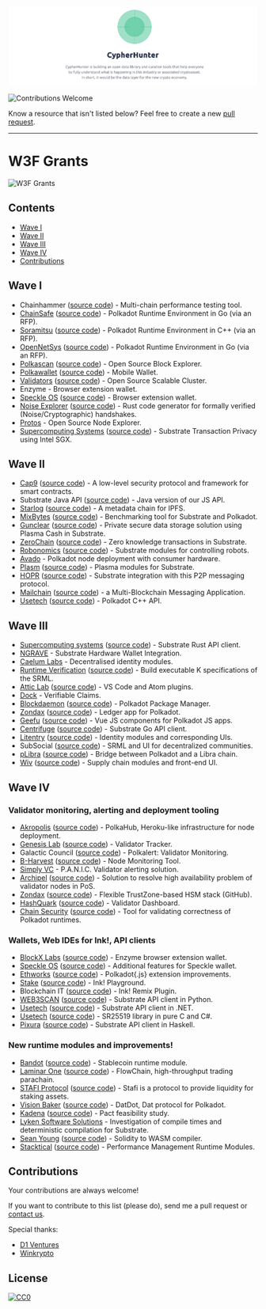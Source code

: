 ![cover](/cover.png)

![Contributions Welcome](https://img.shields.io/badge/Contributions-welcome-blue.svg)

Know a resource that isn't listed below? Feel free to create a new [pull request](https://github.com/cypherhunter/grants/pulls).

---

# W3F Grants

![W3F Grants](https://miro.medium.com/max/1001/1*H-iMTgVFKcU0rPS-MNthiQ.png)

## Contents

- [Wave I](#wave-i)
- [Wave II](#wave-ii)
- [Wave III](#wave-iii)
- [Wave IV](#wave-iv)
- [Contributions](#contributions)

## Wave I

- Chainhammer ([source code](https://github.com/drandreaskrueger/chainhammer)) - Multi-chain performance testing tool.
- [ChainSafe](https://chainsafe.io/) ([source code](https://github.com/ChainSafeSystems/gossamer)) - Polkadot Runtime Environment in Go (via an RFP).
- [Soramitsu](https://soramitsu.co.jp/) ([source code](https://github.com/soramitsu/kagome)) - Polkadot Runtime Environment in C++ (via an RFP).
- [OpenNetSys](https://opennetsys.com/) ([source code](https://github.com/opennetsys/golkadot)) - Polkadot Runtime Environment in Go (via an RFP).
- [Polkascan](https://polkascan.io/) ([source code](https://github.com/polkascan)) - Open Source Block Explorer.
- [Polkawallet](https://polkawallet.io/) ([source code](https://github.com/polkawallet-io/polkawallet-RN)) - Mobile Wallet.
- [Validators](http://validators.com/) ([source code](https://github.com/Validators)) - Open Source Scalable Cluster.
- Enzyme - Browser extension wallet.
- [Speckle OS](https://www.speckleos.io/) ([source code](https://github.com/SpeckleOS/speckle-browser-extension)) - Browser extension wallet.
- [Noise Explorer](https://symbolic.software/) ([source code](https://github.com/SymbolicSoft/noiseexplorer)) - Rust code generator for formally verified (Noise/Cryptographic) handshakes.
- [Protos](http://protosmanagement.com/) - Open Source Node Explorer.
- [Supercomputing Systems](https://www.scs.ch/) ([source code](https://github.com/scs/substraTEE)) - Substrate Transaction Privacy using Intel SGX.

## Wave II

- [Cap9](https://cap9.io/) ([source code](https://github.com/Daohub-io/cap9)) - A low-level security protocol and framework for smart contracts.
- Substrate Java API ([source code](https://github.com/polkadot-java)) - Java version of our JS API.
- [Starlog](https://pact.care/) ([source code](https://github.com/PACTCare/Starlog)) - A metadata chain for IPFS.
- [MixBytes](https://mixbytes.io/) ([source code](https://github.com/mixbytes/tank)) - Benchmarking tool for Substrate and Polkadot.
- [Gunclear](https://gunclear.io/) ([source code](https://github.com/GunClear)) - Private secure data storage solution using Plasma Cash in Substrate.
- [ZeroChain](https://layerx.co.jp/) ([source code](https://github.com/LayerXcom/zero-chain)) - Zero knowledge transactions in Substrate.
- [Robonomics](https://aira.life/en/) ([source code](https://github.com/airalab/substrate-node-robonomics)) - Substrate modules for controlling robots.
- [Avado](https://ava.do/) - Polkadot node deployment with consumer hardware.
- [Plasm](https://staked.co.jp/) ([source code](https://github.com/stakedtechnologies/Plasm)) - Plasma modules for Substrate.
- [HOPR](https://hopr.network/) ([source code](https://github.com/validitylabs/HOPR-PL-Substrate)) - Substrate integration with this P2P messaging protocol.
- [Mailchain](https://mailchain.xyz/) ([source code](https://github.com/mailchain)) - a Multi-Blockchain Messaging Application.
- [Usetech](http://usetech.com/blockchain.html) ([source code](https://github.com/usetech-llc/polkadot_api_cpp)) - Polkadot C++ API.

## Wave III

- [Supercomputing systems](http://scs.ch/) ([source code](https://github.com/scs/substrate-api-client)) - Substrate Rust API client.
- [NGRAVE](https://ngrave.io/) - Substrate Hardware Wallet Integration.
- [Caelum Labs](https://caelumlabs.com/) - Decentralised identity modules.
- [Runtime Verification](https://runtimeverification.com/) ([source code](https://github.com/runtimeverification/polkadot-verification)) - Build executable K specifications of the SRML.
- [Attic Lab](https://atticlab.net/) ([source code](https://github.com/everstake/VSCode-Atom-Plugin)) - VS Code and Atom plugins.
- [Dock](http://dock.io/) - Verifiable Claims.
- [Blockdaemon](https://blockdaemon.com/) ([source code](https://github.com/Blockdaemon/bpm-sdk)) - Polkadot Package Manager.
- [Zondax](http://zondax.ch/) ([source code](https://github.com/ZondaX/ledger-polkadot)) - Ledger app for Polkadot.
- [Geefu](https://www.geefu.net/) ([source code](https://github.com/vue-polkadot)) - Vue JS components for Polkadot JS apps.
- [Centrifuge](https://centrifuge.io/) ([source code](http://github.com/centrifuge)) - Substrate Go API client.
- [Litentry](https://www.litentry.com/) ([source code](https://github.com/litentry/litentry-runtime)) - Identity modules and corresponding UIs.
- SubSocial ([source code](https://github.com/dappforce/dappforce-subsocial-node)) - SRML and UI for decentralized communities.
- [pLibra](https://plibra.io/) ([source code](https://github.com/libra-china-org)) - Bridge between Polkadot and a Libra chain.
- [Wiv](http://wiv.io/) ([source code](https://github.com/wivtech)) - Supply chain modules and front-end UI.

## Wave IV

### Validator monitoring, alerting and deployment tooling

- [Akropolis](https://akropolis.io/) ([source code](https://github.com/akropolisio)) - PolkaHub, Heroku-like infrastructure for node deployment.
- [Genesis Lab](https://genesislab.net/) ([source code](https://github.com/genesis-lab-team)) - Validator Tracker.
- Galactic Council ([source code](https://github.com/galacticcouncil/polkalert)) - Polkalert: Validator Monitoring.
- [B-Harvest](https://bharvest.io/) ([source code](https://github.com/b-harvest)) - Node Monitoring Tool.
- [Simply VC](https://simply-vc.com.mt/) - P.A.N.I.C. Validator alerting solution.
- [Archipel](https://archipel.id/) ([source code](https://github.com/RangerMauve)) - Solution to resolve high availability problem of validator nodes in PoS.
- [Zondax](https://zondax.ch/) ([source code](https://github.com/ZondaX)) - Flexible TrustZone-based HSM stack (GitHub).
- [HashQuark](https://www.hashquark.io/) ([source code](https://github.com/hashquark-research)) - Validator Dashboard.
- [Chain Security](https://chainsecurity.com/) ([source code](https://github.com/ChainSecurity)) - Tool for validating correctness of Polkadot runtimes.

### Wallets, Web IDEs for Ink!, API clients

- [BlockX Labs](http://blockxlabs.com/) ([source code](https://github.com/blockxlabs/enzyme)) - Enzyme browser extension wallet.
- [Speckle OS](https://www.speckleos.io/) ([source code](https://github.com/SpeckleOS/speckle-browser-extension)) - Additional features for Speckle wallet.
- [Ethworks](https://ethworks.io/) ([source code](https://github.com/ethWorks)) - Polkadot{.js} extension improvements.
- [Stake](https://staked.co.jp/) ([source code](https://github.com/stakedtechnologies/ink-playground)) - Ink! Playground.
- Blockchain IT ([source code](https://github.com/blockchain-it-hr/ink-remix-plugin)) - Ink! Remix Plugin.
- [WEB3SCAN](https://www.web3scan.com/) ([source code](https://github.com/polkascan)) - Substrate API client in Python.
- [Usetech](http://usetech.com/blockchain.html) ([source code](https://github.com/usetech-llc/polkadot_api_dotnet)) - Substrate API client in .NET.
- [Usetech](http://usetech.com/blockchain.html) ([source code](https://github.com/usetech-llc/)) - SR25519 library in pure C and C#.
- [Pixura](https://pixura.io/) ([source code](https://github.com/Pixura)) - Substrate API client in Haskell.

### New runtime modules and improvements!

- [Bandot](http://bandot.io/) ([source code](https://github.com/bandotorg/Bandot)) - Stablecoin runtime module.
- [Laminar One](https://laminar.one/) ([source code](https://github.com/laminar-protocol/flowchain)) - FlowChain, high-throughput trading parachain.
- [STAFI Protocol](http://www.stafi.io/) ([source code](https://github.com/stafiprotocol/stafi-node)) - Stafi is a protocol to provide liquidity for staking assets.
- [Vision Baker](https://playproject.io/) ([source code](https://github.com/playproject-io/datdot)) - DatDot, Dat protocol for Polkadot.
- [Kadena](https://www.kadena.io/) ([source code](https://github.com/kadena-io/)) - Pact feasibility study.
- [Lyken Software Solutions](https://lyken.rs/) - Investigation of compile times and deterministic compilation for Substrate.
- [Sean Young](https://www.mess.org/) ([source code](https://github.com/w3f/Web3-collaboration/blob/master/grants/accepted_grant_applications.md)) - Solidity to WASM compiler.
- [Stacktical](https://stacktical.com/) ([source code](https://github.com/Stacktical)) - Performance Management Runtime Modules.

## Contributions

Your contributions are always welcome!

If you want to contribute to this list (please do), send me a pull request or [contact us](mailto:hello@cypherhunter.com).

Special thanks:
* [D1 Ventures](http://d1.ventures)
* [Winkrypto](http://winkrypto.com)

## License

[![CC0](https://mirrors.creativecommons.org/presskit/buttons/88x31/svg/cc-zero.svg)](https://creativecommons.org/publicdomain/zero/1.0/)
